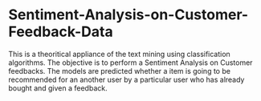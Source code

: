 # Sentiment-Analysis-on-Customer-Feedback-Data

This is a theoritical appliance of the text mining using classification algorithms. The objective is to perform a Sentiment Analysis on Customer feedbacks. 
The models are predicted whether a item is going to be recommended for an another user by a particular user who has already bought and given a feedback.
